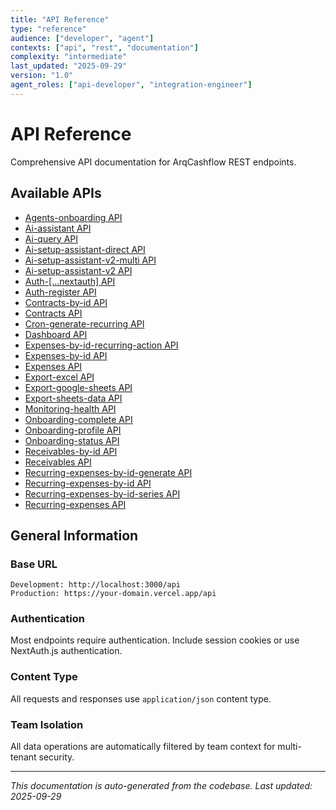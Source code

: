 ```yaml
---
title: "API Reference"
type: "reference"
audience: ["developer", "agent"]
contexts: ["api", "rest", "documentation"]
complexity: "intermediate"
last_updated: "2025-09-29"
version: "1.0"
agent_roles: ["api-developer", "integration-engineer"]
---
```


# API Reference

Comprehensive API documentation for ArqCashflow REST endpoints.

## Available APIs

- [Agents-onboarding API](./agents-onboarding.md)
- [Ai-assistant API](./ai-assistant.md)
- [Ai-query API](./ai-query.md)
- [Ai-setup-assistant-direct API](./ai-setup-assistant-direct.md)
- [Ai-setup-assistant-v2-multi API](./ai-setup-assistant-v2-multi.md)
- [Ai-setup-assistant-v2 API](./ai-setup-assistant-v2.md)
- [Auth-[...nextauth] API](./auth-[...nextauth].md)
- [Auth-register API](./auth-register.md)
- [Contracts-by-id API](./contracts-by-id.md)
- [Contracts API](./contracts.md)
- [Cron-generate-recurring API](./cron-generate-recurring.md)
- [Dashboard API](./dashboard.md)
- [Expenses-by-id-recurring-action API](./expenses-by-id-recurring-action.md)
- [Expenses-by-id API](./expenses-by-id.md)
- [Expenses API](./expenses.md)
- [Export-excel API](./export-excel.md)
- [Export-google-sheets API](./export-google-sheets.md)
- [Export-sheets-data API](./export-sheets-data.md)
- [Monitoring-health API](./monitoring-health.md)
- [Onboarding-complete API](./onboarding-complete.md)
- [Onboarding-profile API](./onboarding-profile.md)
- [Onboarding-status API](./onboarding-status.md)
- [Receivables-by-id API](./receivables-by-id.md)
- [Receivables API](./receivables.md)
- [Recurring-expenses-by-id-generate API](./recurring-expenses-by-id-generate.md)
- [Recurring-expenses-by-id API](./recurring-expenses-by-id.md)
- [Recurring-expenses-by-id-series API](./recurring-expenses-by-id-series.md)
- [Recurring-expenses API](./recurring-expenses.md)

## General Information

### Base URL
```
Development: http://localhost:3000/api
Production: https://your-domain.vercel.app/api
```

### Authentication
Most endpoints require authentication. Include session cookies or use NextAuth.js authentication.

### Content Type
All requests and responses use `application/json` content type.

### Team Isolation
All data operations are automatically filtered by team context for multi-tenant security.

---

*This documentation is auto-generated from the codebase. Last updated: 2025-09-29*